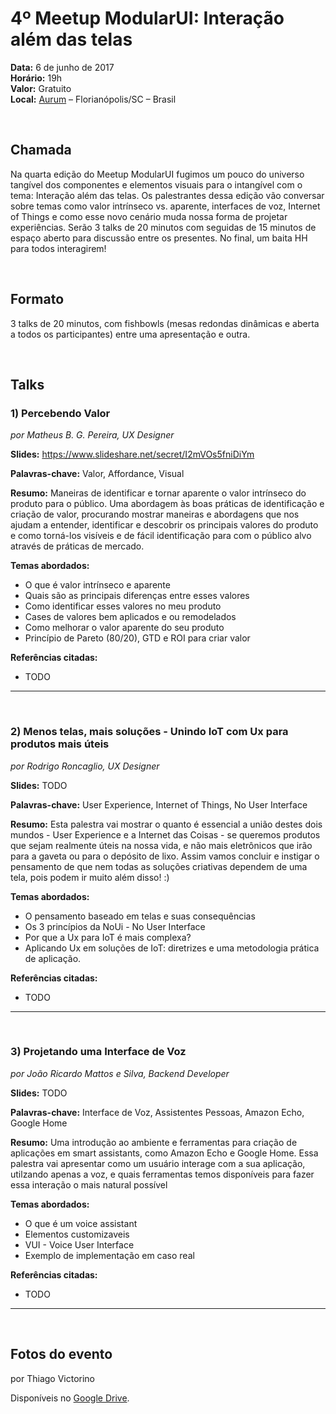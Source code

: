 # 4º Meetup ModularUI: Interação além das telas

**Data:** 6 de junho de 2017  
**Horário:** 19h  
**Valor:** Gratuito  
**Local:** [Aurum](https://www.aurum.com.br/) – Florianópolis/SC – Brasil  

<br/>

## Chamada
Na quarta edição do Meetup ModularUI fugimos um pouco do universo tangível dos componentes e elementos visuais para o intangível com o tema: Interação além das telas. Os palestrantes dessa edição vão conversar sobre temas como valor intrínseco vs. aparente, interfaces de voz, Internet of Things e como esse novo cenário muda nossa forma de projetar experiências. Serão 3 talks de 20 minutos com seguidas de 15 minutos de espaço aberto para discussão entre os presentes. No final, um baita HH para todos interagirem!  

<br/>

## Formato
3 talks de 20 minutos, com fishbowls (mesas redondas dinâmicas e aberta a todos os participantes) entre uma apresentação e outra.

<br/>

## Talks

### 1) Percebendo Valor
*por Matheus B. G. Pereira, UX Designer*

**Slides:** https://www.slideshare.net/secret/I2mVOs5fniDiYm

**Palavras-chave:** Valor, Affordance, Visual  

**Resumo:** Maneiras de identificar e tornar aparente o valor intrínseco do produto para o público. Uma abordagem às boas práticas de identificação e criação de valor, procurando mostrar maneiras e abordagens que nos ajudam a entender, identificar e descobrir os principais valores do produto e como torná-los visíveis e de fácil identificação para com o público alvo através de práticas de mercado.  

**Temas abordados:**
- O que é valor intrínseco e aparente
- Quais são as principais diferenças entre esses valores  
- Como identificar esses valores no meu produto  
- Cases de valores bem aplicados e ou remodelados  
- Como melhorar o valor aparente do seu produto  
- Princípio de Pareto (80/20), GTD e ROI para criar valor  

**Referências citadas:**
- TODO  

***

<br/>

### 2) Menos telas, mais soluções - Unindo IoT com Ux para produtos mais úteis
*por Rodrigo Roncaglio, UX Designer*

**Slides:** TODO  

**Palavras-chave:** User Experience, Internet of Things, No User Interface

**Resumo:** Esta palestra vai mostrar o quanto é essencial a união destes dois mundos - User Experience e a Internet das Coisas - se queremos produtos que sejam realmente úteis na nossa vida, e não mais eletrônicos que irão para a gaveta ou para o depósito de lixo. Assim vamos concluir e instigar o pensamento de que nem todas as soluções criativas dependem de uma tela, pois podem ir muito além disso! :)  

**Temas abordados:**
- O pensamento baseado em telas e suas consequências  
- Os 3 princípios da NoUi - No User Interface  
- Por que a Ux para IoT é mais complexa?  
- Aplicando Ux em soluções de IoT: diretrizes e uma metodologia prática de aplicação.  

**Referências citadas:**  
- TODO

***

<br/>

### 3) Projetando uma Interface de Voz
*por João Ricardo Mattos e Silva, Backend Developer*

**Slides:** TODO  

**Palavras-chave:** Interface de Voz, Assistentes Pessoas, Amazon Echo, Google Home

**Resumo:** Uma introdução ao ambiente e ferramentas para criação de aplicações em smart assistants, como Amazon Echo e Google Home. Essa palestra vai apresentar como um usuário interage com a sua aplicação, utilzando apenas a voz, e quais ferramentas temos disponíveis para fazer essa interação o mais natural possível

**Temas abordados:**
- O que é um voice assistant  
- Elementos customizaveis  
- VUI - Voice User Interface  
- Exemplo de implementação em caso real  

**Referências citadas:**  
- TODO

***
<br/>

## Fotos do evento
por Thiago Victorino

Disponíveis no [Google Drive](https://drive.google.com/drive/u/1/folders/0B7PQ8bzER-wdVm51RmtEeEF6QVE).  

